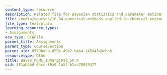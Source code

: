 ```yaml
---
content_type: resource
description: Related file for Bayesian statistics and parameter estimation.
file: /media/courses/10-34-numerical-methods-applied-to-chemical-engineering-fall-2005/381ab3bd64cc89a01a5fb2ac78949477_Bayes_MCMC_1Dmarginal_SR.m
file_type: text/plain
learning_resource_types:
- Assignments
ocw_type: OCWFile
parent_title: Assignments
parent_type: CourseSection
parent_uid: 6579ba2a-d59e-49a2-b4b4-14584348cba6
resourcetype: Other
title: Bayes_MCMC_1Dmarginal_SR.m
uid: 381ab3bd-64cc-89a0-1a5f-b2ac78949477
---
```

